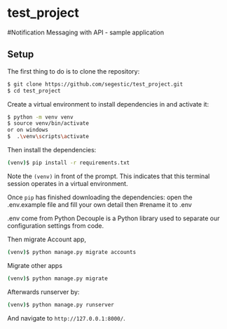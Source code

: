 # test_project
#Notification Messaging with API - sample application

## Setup

The first thing to do is to clone the repository:

```sh
$ git clone https://github.com/segestic/test_project.git
$ cd test_project

```

Create a virtual environment to install dependencies in and activate it:

```sh
$ python -m venv venv
$ source venv/bin/activate
or on windows
$  .\venv\scripts\activate
```

Then install the dependencies:

```sh
(venv)$ pip install -r requirements.txt
```
Note the `(venv)` in front of the prompt. This indicates that this terminal
session operates in a virtual environment.

Once `pip` has finished downloading the dependencies:
open the .env.example file and fill your own detail then #rename it to .env

.env come from Python Decouple is a Python library used to separate our configuration settings from code.

Then migrate Account app, 
```sh
(venv)$ python manage.py migrate accounts
```
Migrate other apps
```sh
(venv)$ python manage.py migrate
```

Afterwards runserver by:
```sh
(venv)$ python manage.py runserver
```

And navigate to `http://127.0.0.1:8000/`.
